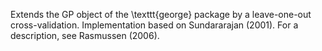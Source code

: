 Extends the GP object of the \texttt{george} package by a leave-one-out cross-validation. Implementation based on Sundararajan (2001). For a description, see Rasmussen (2006).
